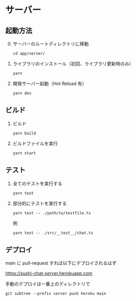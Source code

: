# サーバー

## 起動方法

0. サーバーのルートディレクトリに移動

   ```
   cd app/server/
   ```

1. ライブラリのインストール（初回、ライブラリ更新時のみ）

   ```
   yarn
   ```

2. 開発サーバー起動（Hot Reload 有）
   ```
   yarn dev
   ```

## ビルド

1. ビルド

   ```
   yarn build
   ```

2. ビルドファイルを実行
   ```
   yarn start
   ```

## テスト

1. 全てのテストを実行する

   ```
   yarn test
   ```

2. 部分的にテストを実行する
   ```
   yarn test -- ./path/to/testfile.ts
   ```
   例
   ```
   yarn test -- ./src/__test__/chat.ts
   ```

## デプロイ

main に pull-request すれば以下にデプロイされるはず

<https://sushi-chat-server.herokuapp.com>

手動のデプロイは一番上のディレクトリで

```
git subtree --prefix server push heroku main
```
